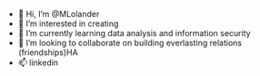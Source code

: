 - 👋 Hi, I’m @MLolander
- 👀 I’m interested in creating
- 🌱 I’m currently learning data analysis and information security
- 💞️ I’m looking to collaborate on building everlasting relations (friendships)HA
- 📫 linkedin

<!---
MLolander/MLolander is a ✨ special ✨ repository because its `README.md` (this file) appears on your GitHub profile.
You can click the Preview link to take a look at your changes.
--->
